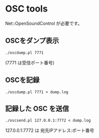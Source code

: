 # OSC tools

Net::OpenSoundControl が必要です。

## OSCをダンプ表示

    ./oscdump.pl 7771

(7771 は受信ポート番号)

## OSCを記録

    ./oscdump.pl 7771 > dump.log

## 記録した OSC を送信

    ./oscsend.pl 127.0.0.1:7772 < dump.log

127.0.0.1:7772 は 宛先IPアドレス:ポート番号
